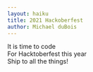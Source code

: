 ```yaml
---
layout: haiku
title: 2021 Hackoberfest
author: Michael duBois
---
```

It is time to code<br>
For Hacktoberfest this year<br>
Ship to all the things!<br>